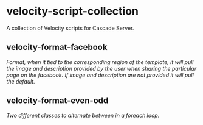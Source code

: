 # velocity-script-collection
A collection of Velocity scripts for Cascade Server.

## velocity-format-facebook
*Format, when it tied to the corresponding region of the template, it will pull the image and description provided by the user when sharing the particular page on the facebook. If image and description are not provided it will pull the default.*

## velocity-format-even-odd
*Two different classes to alternate between in a foreach loop.*
